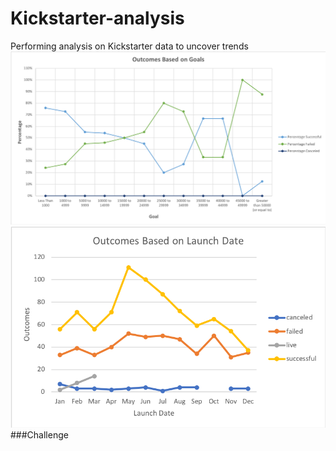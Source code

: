 # Kickstarter-analysis
Performing analysis on Kickstarter data to uncover trends
![Outcomes Based on Goals](https://github.com/jiangao2020/Kickstarter-analysis/blob/master/Outcomes%20Based%20on%20Goals.png)
![Outcomes Based on Goals](https://github.com/jiangao2020/Kickstarter-analysis/blob/master/Outcomes%20Based%20on%20Launch%20Date.png)
###Challenge 
